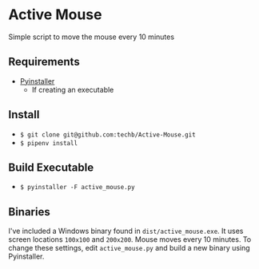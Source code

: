 # Active Mouse
Simple script to move the mouse every 10 minutes

## Requirements
 - [Pyinstaller](https://github.com/pyinstaller/pyinstaller)
   - If creating an executable

## Install
- `$ git clone git@github.com:techb/Active-Mouse.git`
- `$ pipenv install`

## Build Executable
- `$ pyinstaller -F active_mouse.py`

## Binaries
I've included a Windows binary found in `dist/active_mouse.exe`. It uses screen locations `100x100` and `200x200`. Mouse moves every 10 minutes. To change these settings, edit `active_mouse.py` and build a new binary using Pyinstaller.
